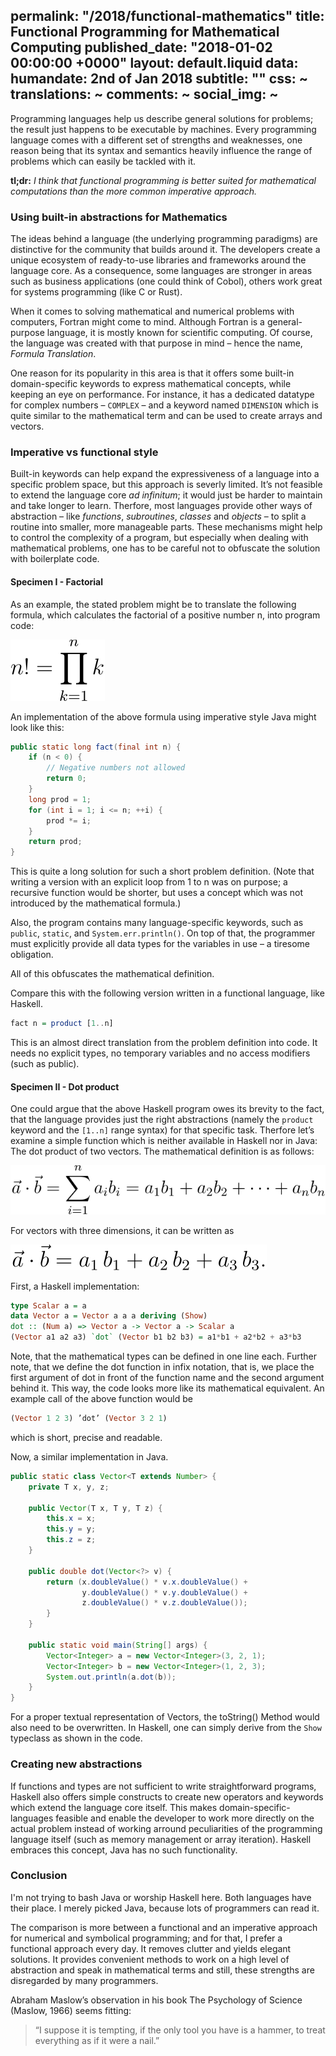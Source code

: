 permalink: "/2018/functional-mathematics"
title: Functional Programming for Mathematical Computing
published_date: "2018-01-02 00:00:00 +0000"
layout: default.liquid
data:
  humandate: 2nd of Jan 2018
  subtitle: ""
  css: ~
  translations: ~
  comments: ~
  social_img: ~
---
Programming languages help us describe general solutions for problems; the result just happens to be executable by machines. Every programming language comes with a different set of strengths and weaknesses, one reason being that its syntax and semantics heavily influence the range of problems which can easily be tackled with it.

**tl;dr:** *I think that functional programming is better suited for mathematical computations than the more common imperative approach.*

### Using built-in abstractions for Mathematics

The ideas behind a language (the underlying programming paradigms) are distinctive for the community that builds around it. The developers create a unique ecosystem of ready-to-use libraries and frameworks around the language core. As a consequence, some languages are stronger in areas such as business applications (one could think of Cobol), others work great for systems programming (like C or Rust).

When it comes to solving mathematical and numerical problems with computers, Fortran might come to mind. Although Fortran is a general-purpose language, it is mostly known for scientific computing. Of course, the language was created with that purpose in mind – hence the name, *Formula Translation*.

One reason for its popularity in this area is that it offers some built-in domain-specific keywords to express mathematical concepts, while keeping an eye on performance. For instance, it has a dedicated datatype for complex numbers – `COMPLEX` – and a keyword named `DIMENSION` which is quite similar to the mathematical term and can be used to create arrays and vectors.

### Imperative vs functional style

Built-in keywords can help expand the expressiveness of a language into a specific problem space, but this approach is severly limited. It’s not feasible to extend the language core *ad infinitum*; it would just be harder to maintain and take longer to learn. Therfore, most languages provide other ways of abstraction – like *functions*, *subroutines*, *classes* and *objects* – to split a routine into smaller, more manageable parts. These mechanisms might help to control the complexity of a program, but especially when dealing with mathematical problems, one has to be careful not to obfuscate the solution with boilerplate code.

#### Specimen I - Factorial

As an example, the stated problem might be to translate the following formula, which calculates the factorial of a positive number n, into program code:

<img alt="The mathematical definition of a faculty: n! = 1 * 2 * 3 ... * n" src="/img/posts/2018/functional-mathematics/example_faculty.svg" /> 

An implementation of the above formula using imperative style Java might look like this:

```java
public static long fact(final int n) {
    if (n < 0) {
        // Negative numbers not allowed
        return 0;
    }
    long prod = 1;
    for (int i = 1; i <= n; ++i) {
        prod *= i;
    }
    return prod;
}
```

This is quite a long solution for such a short problem definition.
(Note that writing a version with an explicit loop from 1 to n was on purpose; a recursive function would be shorter, but uses a concept which was not introduced by the mathematical formula.)

Also, the program contains many language-specific keywords, such as `public`, `static`, and `System.err.println()`. On top of that, the programmer must explicitly provide all data types for the variables in use – a tiresome obligation.  

All of this obfuscates the mathematical definition.

Compare this with the following version written in a functional language, like Haskell.

```haskell
fact n = product [1..n]
```

This is an almost direct translation from the problem definition into code. It needs no explicit types, no temporary variables and no access modifiers (such as public).

#### Specimen II - Dot product

One could argue that the above Haskell program owes its brevity to the fact, that the language provides just the right abstractions (namely the `product` keyword and the `[1..n]` range syntax) for that specific task.
Therfore let’s examine a simple function which is neither available in Haskell nor in Java: The dot product of two vectors. The mathematical definition is as follows:

<img alt="The mathematical definition of a vector dot product: a·b= aibi =a1b1+a2b2+···+anbn =abT" src="/img/posts/2018/functional-mathematics/example_vector_dot.svg" /> 

For vectors with three dimensions, it can be written as

<img alt="Vector dot product for three dimentsions: a·b = a1 * b1 + a2 * b2 + a3* b3" src="/img/posts/2018/functional-mathematics/example_vector_3d.svg" /> 

First, a Haskell implementation:

```haskell
type Scalar a = a
data Vector a = Vector a a a deriving (Show)
dot :: (Num a) => Vector a -> Vector a -> Scalar a
(Vector a1 a2 a3) `dot` (Vector b1 b2 b3) = a1*b1 + a2*b2 + a3*b3
```

Note, that the mathematical types can be defined in one line each. Further note, that we define the dot function in infix notation, that is, we place the first argument of dot in front of the function name and the second argument behind it. This way, the code looks more like its mathematical equivalent.
An example call of the above function would be 

```haskell
(Vector 1 2 3) ’dot’ (Vector 3 2 1)
```

which is short, precise and readable.

Now, a similar implementation in Java.

```java
public static class Vector<T extends Number> {
    private T x, y, z;

    public Vector(T x, T y, T z) {
        this.x = x;
        this.y = y;
        this.z = z;
    }

    public double dot(Vector<?> v) {
        return (x.doubleValue() * v.x.doubleValue() +
                y.doubleValue() * v.y.doubleValue() +
                z.doubleValue() * v.z.doubleValue());
        }
    }

    public static void main(String[] args) {
        Vector<Integer> a = new Vector<Integer>(3, 2, 1);
        Vector<Integer> b = new Vector<Integer>(1, 2, 3);
        System.out.println(a.dot(b));
    }
}
```

For a proper textual representation of Vectors, the toString() Method would also need to be overwritten. In Haskell, one can simply derive from the `Show` typeclass as shown in the code.

### Creating new abstractions

If functions and types are not sufficient to write straightforward programs, Haskell also offers simple constructs to create new operators and keywords which extend the language core itself. This makes domain-specific-languages feasible and enable the developer to work more directly on the actual problem instead of working arround peculiarities of the programming language itself (such as memory management or array iteration). Haskell embraces this concept, Java has no such functionality.

### Conclusion

I'm not trying to bash Java or worship Haskell here. Both languages have their place.
I merely picked Java, because lots of programmers can read it.

The comparison is more between a functional and an imperative approach for numerical and symbolical programming; and for that, I prefer a functional approach every day. It removes clutter and yields elegant solutions. It provides convenient methods to work on a high level of abstraction and speak in mathematical terms and still, these strengths are disregarded by many programmers.

Abraham Maslow’s observation in his book The Psychology of Science (Maslow, 1966) seems fitting:

> “I suppose it is tempting, if the only tool you have is a hammer, to treat everything as if it were a nail.”
